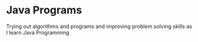 # Java Programs
Trying out algorithms and programs and improving problem solving skills as I learn Java Programming
